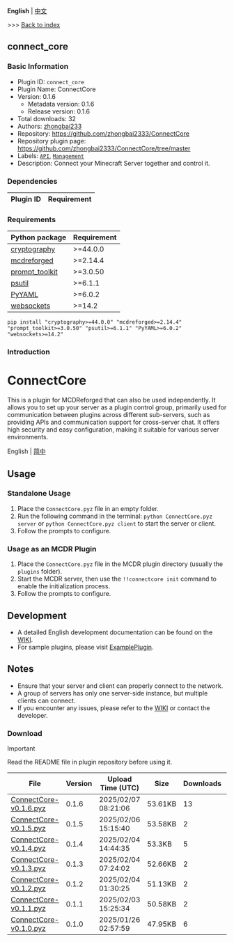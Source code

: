 **English** | [中文](readme-zh_cn.md)

\>\>\> [Back to index](/readme.md)

## connect_core

### Basic Information

- Plugin ID: `connect_core`
- Plugin Name: ConnectCore
- Version: 0.1.6
  - Metadata version: 0.1.6
  - Release version: 0.1.6
- Total downloads: 32
- Authors: [zhongbai233](https://github.com/zhongbai2333)
- Repository: https://github.com/zhongbai2333/ConnectCore
- Repository plugin page: https://github.com/zhongbai2333/ConnectCore/tree/master
- Labels: [`API`](/labels/api/readme.md), [`Management`](/labels/management/readme.md)
- Description: Connect your Minecraft Server together and control it.

### Dependencies

| Plugin ID | Requirement |
| --- | --- |

### Requirements

| Python package | Requirement |
| --- | --- |
| [cryptography](https://pypi.org/project/cryptography) | \>=44.0.0 |
| [mcdreforged](https://pypi.org/project/mcdreforged) | \>=2.14.4 |
| [prompt_toolkit](https://pypi.org/project/prompt_toolkit) | \>=3.0.50 |
| [psutil](https://pypi.org/project/psutil) | \>=6.1.1 |
| [PyYAML](https://pypi.org/project/PyYAML) | \>=6.0.2 |
| [websockets](https://pypi.org/project/websockets) | \>=14.2 |

```
pip install "cryptography>=44.0.0" "mcdreforged>=2.14.4" "prompt_toolkit>=3.0.50" "psutil>=6.1.1" "PyYAML>=6.0.2" "websockets>=14.2"
```

### Introduction

# ConnectCore

This is a plugin for MCDReforged that can also be used independently. It allows you to set up your server as a plugin control group, primarily used for communication between plugins across different sub-servers, such as providing APIs and communication support for cross-server chat. It offers high security and easy configuration, making it suitable for various server environments.

English | [简中](https://github.com/zhongbai2333/ConnectCore/tree/master/README_zh.md)

## Usage

### Standalone Usage

1. Place the `ConnectCore.pyz` file in an empty folder.
2. Run the following command in the terminal:
   `python ConnectCore.pyz server` or `python ConnectCore.pyz client` to start the server or client.
3. Follow the prompts to configure.

### Usage as an MCDR Plugin

1. Place the `ConnectCore.pyz` file in the MCDR plugin directory (usually the `plugins` folder).
2. Start the MCDR server, then use the `!!connectcore init` command to enable the initialization process.
3. Follow the prompts to configure.

## Development

- A detailed English development documentation can be found on the [WIKI](https://github.com/zhongbai2333/ConnectCore/wiki/%5BDevelop%5D-API).
- For sample plugins, please visit [ExamplePlugin](https://github.com/zhongbai2333/ExamplePlugin).

## Notes

- Ensure that your server and client can properly connect to the network.
- A group of servers has only one server-side instance, but multiple clients can connect.
- If you encounter any issues, please refer to the [WIKI](https://github.com/zhongbai2333/ConnectCore/wiki) or contact the developer.

### Download

> [!IMPORTANT]
> Read the README file in plugin repository before using it.

| File | Version | Upload Time (UTC) | Size | Downloads | Operations |
| --- | --- | --- | --- | --- | --- |
| [ConnectCore-v0.1.6.pyz](https://github.com/zhongbai2333/ConnectCore/releases/tag/v0.1.6) | 0.1.6 | 2025/02/07 08:21:06 | 53.61KB | 13 | [Download](https://github.com/zhongbai2333/ConnectCore/releases/download/v0.1.6/ConnectCore-v0.1.6.pyz) |
| [ConnectCore-v0.1.5.pyz](https://github.com/zhongbai2333/ConnectCore/releases/tag/v0.1.5) | 0.1.5 | 2025/02/06 15:15:40 | 53.58KB | 2 | [Download](https://github.com/zhongbai2333/ConnectCore/releases/download/v0.1.5/ConnectCore-v0.1.5.pyz) |
| [ConnectCore-v0.1.4.pyz](https://github.com/zhongbai2333/ConnectCore/releases/tag/v0.1.4) | 0.1.4 | 2025/02/04 14:44:35 | 53.3KB | 5 | [Download](https://github.com/zhongbai2333/ConnectCore/releases/download/v0.1.4/ConnectCore-v0.1.4.pyz) |
| [ConnectCore-v0.1.3.pyz](https://github.com/zhongbai2333/ConnectCore/releases/tag/v0.1.3) | 0.1.3 | 2025/02/04 07:24:02 | 52.66KB | 2 | [Download](https://github.com/zhongbai2333/ConnectCore/releases/download/v0.1.3/ConnectCore-v0.1.3.pyz) |
| [ConnectCore-v0.1.2.pyz](https://github.com/zhongbai2333/ConnectCore/releases/tag/v0.1.2) | 0.1.2 | 2025/02/04 01:30:25 | 51.13KB | 2 | [Download](https://github.com/zhongbai2333/ConnectCore/releases/download/v0.1.2/ConnectCore-v0.1.2.pyz) |
| [ConnectCore-v0.1.1.pyz](https://github.com/zhongbai2333/ConnectCore/releases/tag/v0.1.1) | 0.1.1 | 2025/02/03 15:25:34 | 50.58KB | 2 | [Download](https://github.com/zhongbai2333/ConnectCore/releases/download/v0.1.1/ConnectCore-v0.1.1.pyz) |
| [ConnectCore-v0.1.0.pyz](https://github.com/zhongbai2333/ConnectCore/releases/tag/v0.1.0) | 0.1.0 | 2025/01/26 02:57:59 | 47.95KB | 6 | [Download](https://github.com/zhongbai2333/ConnectCore/releases/download/v0.1.0/ConnectCore-v0.1.0.pyz) |

